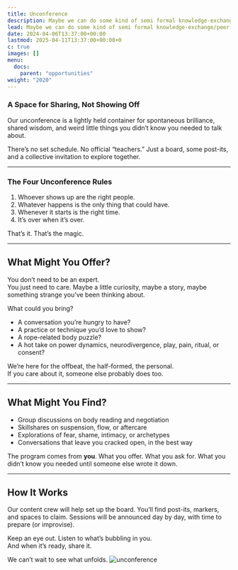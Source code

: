 ```yaml
---
title: Unconference
description: Maybe we can do some kind of semi formal knowledge-exchange/peer-learning?
lead: Maybe we can do some kind of semi formal knowledge-exchange/peer-learning?
date: 2024-04-06T13:37:00+00:00
lastmod: 2025-04-11T13:37:00+00:00+0
c: true
images: []
menu: 
  docs:
    parent: "opportunities"
weight: "2020"
---
```


### A Space for Sharing, Not Showing Off

Our unconference is a lightly held container for spontaneous brilliance, shared wisdom, and weird little things you didn’t know you needed to talk about.

There’s no set schedule. No official “teachers.” Just a board, some post-its, and a collective invitation to explore together.

---

### The Four Unconference Rules

1. Whoever shows up are the right people.  
2. Whatever happens is the only thing that could have.  
3. Whenever it starts is the right time.  
4. It’s over when it’s over.

That’s it. That’s the magic.

---

## What Might You Offer?

You don’t need to be an expert.  
You just need to care. Maybe a little curiosity, maybe a story, maybe something strange you’ve been thinking about.

What could you bring?
- A conversation you’re hungry to have?
- A practice or technique you’d love to show?
- A rope-related body puzzle?
- A hot take on power dynamics, neurodivergence, play, pain, ritual, or consent?

We’re here for the offbeat, the half-formed, the personal.  
If you care about it, someone else probably does too.

---

## What Might You Find?

- Group discussions on body reading and negotiation  
- Skillshares on suspension, flow, or aftercare  
- Explorations of fear, shame, intimacy, or archetypes  
- Conversations that leave you cracked open, in the best way

The program comes from **you**. What you offer. What you ask for. What you didn’t know you needed until someone else wrote it down.

---

## How It Works

Our content crew will help set up the board. You’ll find post-its, markers, and spaces to claim. Sessions will be announced day by day, with time to prepare (or improvise).

Keep an eye out. Listen to what’s bubbling in you.  
And when it’s ready, share it.

We can’t wait to see what unfolds.
![unconference](/images/unconference.png)
